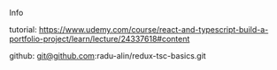 Info

tutorial: https://www.udemy.com/course/react-and-typescript-build-a-portfolio-project/learn/lecture/24337618#content

github: git@github.com:radu-alin/redux-tsc-basics.git